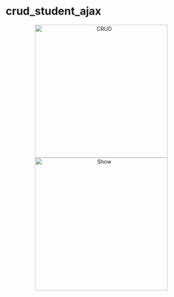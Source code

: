 # crud_student_ajax

<p align="center">
  <img src="Desktop/1.png" width="350" alt="CRUD">
  <img src="Desktop/2.png" width="350" alt="Show">
</p>